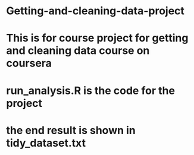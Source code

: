 # Getting-and-cleaning-data-project
# This is for course project for getting and cleaning data course on coursera
# run_analysis.R is the code for the project
# the end result is shown in tidy_dataset.txt
